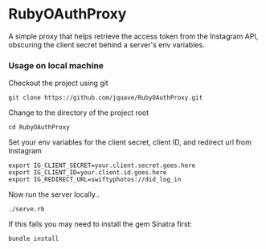 # RubyOAuthProxy
A simple proxy that helps retrieve the access token from the Instagram API, obscuring the client secret behind a server's env variables.


### Usage on local machine

Checkout the project using git

```
git clone https://github.com/jquave/RubyOAuthProxy.git
```

Change to the directory of the project root

```
cd RubyOAuthProxy
```

Set your env variables for the client secret, client ID, and redirect url from Instagram
```
export IG_CLIENT_SECRET=your.client.secret.goes.here
export IG_CLIENT_ID=your.client.id.goes.here
export IG_REDIRECT_URL=swiftyphotos://did_log_in
```

Now run the server locally..

```
./serve.rb
```

If this fails you may need to install the gem Sinatra first:

```
bundle install
```


